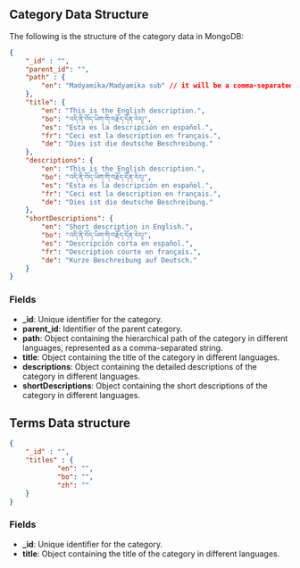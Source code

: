 ## Category Data Structure


The following is the structure of the category data in MongoDB:

```json
{
    "_id" : "",
    "parent_id": "",
    "path" : {
        "en": "Madyamika/Madyamika sub" // it will be a comma-separated string
    },
    "title": {
        "en": "This is the English description.",
        "bo": "འདི་ནི་བོད་ཡིག་གི་བརྗོད་དོན་རེད།",
        "es": "Esta es la descripción en español.",
        "fr": "Ceci est la description en français.",
        "de": "Dies ist die deutsche Beschreibung."
    },
    "descriptions": {
        "en": "This is the English description.",
        "bo": "འདི་ནི་བོད་ཡིག་གི་བརྗོད་དོན་རེད།",
        "es": "Esta es la descripción en español.",
        "fr": "Ceci est la description en français.",
        "de": "Dies ist die deutsche Beschreibung."
    },
    "shortDescriptions": {
        "en": "Short description in English.",
        "bo": "འདི་ནི་བོད་ཡིག་གི་བརྗོད་དོན་རེད།",
        "es": "Descripción corta en español.",
        "fr": "Description courte en français.",
        "de": "Kurze Beschreibung auf Deutsch."
    }
}
```

### Fields

- **_id**: Unique identifier for the category.
- **parent_id**: Identifier of the parent category.
- **path**: Object containing the hierarchical path of the category in different languages, represented as a comma-separated string.
- **title**: Object containing the title of the category in different languages.
- **descriptions**: Object containing the detailed descriptions of the category in different languages.
- **shortDescriptions**: Object containing the short descriptions of the category in different languages.

## Terms Data structure

```json
{
    "_id" : "",
    "titles" : {
            "en": "",
            "bo": "",
            "zh": ""
    }
}
```

### Fields

- **_id**: Unique identifier for the category.
- **title**: Object containing the title of the category in different languages.